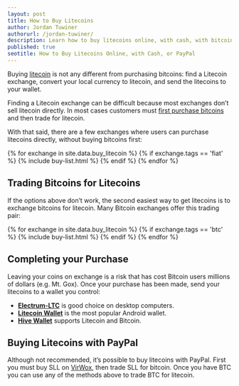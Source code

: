 ```yaml
---
layout: post
title: How to Buy Litecoins
author: Jordan Tuwiner
authorurl: /jordan-tuwiner/
description: Learn how to buy litecoins online, with cash, with bitcoin, or with PayPal.  
published: true
seotitle: How to Buy Litecoins Online, with Cash, or PayPal
---
```

Buying [litecoin](/what-is-litecoin/) is not any different from purchasing bitcoins: find a Litecoin exchange, convert your local currency to litecoin, and send the litecoins to your wallet. 

Finding a Litecoin exchange can be difficult because most exchanges don’t sell litecoin directly. In most cases customers must [first purchase bitcoins](/en/how-buy-bitcoins-online-best-bitcoin-exchange-rate-bitcoin-price/) and then trade for litecoin. 

With that said, there are a few exchanges where users can purchase litecoins directly, without buying bitcoins first: 

{% for exchange in site.data.buy_litecoin %}
{% if exchange.tags == 'fiat' %}
{% include buy-list.html %}
{% endif %}
{% endfor %}

## Trading Bitcoins for Litecoins

If the options above don’t work, the second easiest way to get litecoins is to exchange bitcoins for litecoin. Many Bitcoin exchanges offer this trading pair:
 
{% for exchange in site.data.buy_litecoin %}
{% if exchange.tags == 'btc' %}
{% include buy-list.html %}
{% endif %}
{% endfor %} 

## Completing your Purchase

Leaving your coins on exchange is a risk that has cost Bitcoin users millions of dollars (e.g. Mt. Gox). Once your purchase has been made, send your litecoins to a wallet you control: 

* **[Electrum-LTC](https://electrum-ltc.org/)** is good choice on desktop computers. 
* **[Litecoin Wallet](https://play.google.com/store/apps/details?id=de.schildbach.wallet_ltc&hl=en)** is the most popular Android wallet.  
* **[Hive Wallet](https://itunes.apple.com/us/app/hive-wallet/id906990301?mt=8)** supports Litecoin and Bitcoin. 

## Buying Litecoins with PayPal
Although not recommended, it’s possible to buy litecoins with PayPal. First you must buy SLL on [VirWox](https://www.virwox.com?r=fbbb7), then trade SLL for bitcoin. Once you have BTC you can use any of the methods above to trade BTC for litecoin. 
